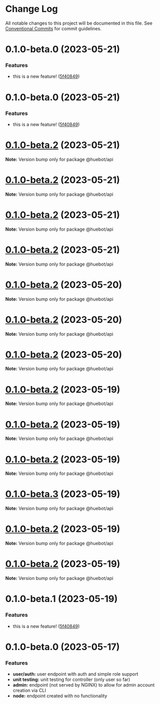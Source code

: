 # Change Log

All notable changes to this project will be documented in this file.
See [Conventional Commits](https://conventionalcommits.org) for commit guidelines.

# 0.1.0-beta.0 (2023-05-21)

### Features

* this is a new feature! ([5f40849](https://github.com/huebot-iot/huebot/commit/5f408490468599fe47bebf866fd5aa2bec622b62))

# 0.1.0-beta.0 (2023-05-21)

### Features

* this is a new feature! ([5f40849](https://github.com/huebot-iot/huebot/commit/5f408490468599fe47bebf866fd5aa2bec622b62))

# [0.1.0-beta.2](https://github.com/huebot-iot/huebot/compare/0.1.0-beta.1...0.1.0-beta.2) (2023-05-21)

**Note:** Version bump only for package @huebot/api

# [0.1.0-beta.2](https://github.com/huebot-iot/huebot/compare/0.1.0-beta.1...0.1.0-beta.2) (2023-05-21)

**Note:** Version bump only for package @huebot/api

# [0.1.0-beta.2](https://github.com/huebot-iot/huebot/compare/0.1.0-beta.1...0.1.0-beta.2) (2023-05-21)

**Note:** Version bump only for package @huebot/api

# [0.1.0-beta.2](https://github.com/huebot-iot/huebot/compare/0.1.0-beta.1...0.1.0-beta.2) (2023-05-21)

**Note:** Version bump only for package @huebot/api

# [0.1.0-beta.2](https://github.com/huebot-iot/huebot/compare/0.1.0-beta.3...0.1.0-beta.2) (2023-05-20)

**Note:** Version bump only for package @huebot/api

# [0.1.0-beta.2](https://github.com/huebot-iot/huebot/compare/0.1.0-beta.1...0.1.0-beta.2) (2023-05-20)

**Note:** Version bump only for package @huebot/api

# [0.1.0-beta.2](https://github.com/huebot-iot/huebot/compare/0.1.0-beta.1...0.1.0-beta.2) (2023-05-20)

**Note:** Version bump only for package @huebot/api

# [0.1.0-beta.2](https://github.com/huebot-iot/huebot/compare/0.1.0-beta.1...0.1.0-beta.2) (2023-05-19)

**Note:** Version bump only for package @huebot/api

# [0.1.0-beta.2](https://github.com/huebot-iot/huebot/compare/0.1.0-beta.1...0.1.0-beta.2) (2023-05-19)

**Note:** Version bump only for package @huebot/api

# [0.1.0-beta.2](https://github.com/huebot-iot/huebot/compare/0.1.0-beta.1...0.1.0-beta.2) (2023-05-19)

**Note:** Version bump only for package @huebot/api

# [0.1.0-beta.3](https://github.com/huebot-iot/huebot/compare/0.1.0-beta.2...0.1.0-beta.3) (2023-05-19)

**Note:** Version bump only for package @huebot/api

# [0.1.0-beta.2](https://github.com/huebot-iot/huebot/compare/0.1.0-beta.1...0.1.0-beta.2) (2023-05-19)

**Note:** Version bump only for package @huebot/api

# [0.1.0-beta.2](https://github.com/huebot-iot/huebot/compare/0.1.0-beta.1...0.1.0-beta.2) (2023-05-19)

**Note:** Version bump only for package @huebot/api

# 0.1.0-beta.1 (2023-05-19)

### Features

* this is a new feature! ([5f40849](https://github.com/huebot-iot/huebot/commit/5f408490468599fe47bebf866fd5aa2bec622b62))

# 0.1.0-beta.0 (2023-05-17)

### Features
* **user/auth:** user endpoint with auth and simple role support
* **unit testing:** unit testing for controller (only user so far)
* **admin:** endpoint (not served by NGINX) to allow for admin account creation via CLI
* **node:** endpoint created with no functionality
